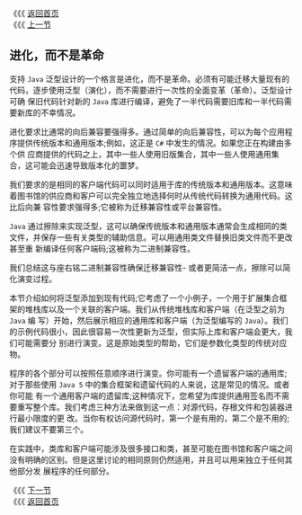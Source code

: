 《《《 [返回首页](../README.md)       <br/>
《《《 [上一节](../ch04/04_How_Erasure_Works.md)

## 进化，而不是革命

支持 `Java` 泛型设计的一个格言是进化，而不是革命。必须有可能迁移大量现有的代码，逐步使用泛型（演化），而不需要进行一次性的全面变革（革命）。泛型设计可确
保旧代码针对新的 `Java` 库进行编译，避免了一半代码需要旧库和一半代码需要新库的不幸情况。

进化要求比通常的向后兼容要强得多。通过简单的向后兼容性，可以为每个应用程序提供传统版本和通用版本;例如，这正是 `C#` 中发生的情况。如果您正在构建由多个供
应商提供的代码之上，其中一些人使用旧版集合，其中一些人使用通用集合，这可能会迅速导致版本化的噩梦。

我们要求的是相同的客户端代码可以同时适用于库的传统版本和通用版本。这意味着图书馆的供应商和客户可以完全独立地选择何时从传统代码转换为通用代码。这比后向兼
容性要求强得多;它被称为迁移兼容性或平台兼容性。

`Java` 通过擦除来实现泛型，这可以确保传统版本和通用版本通常会生成相同的类文件，并保存一些有关类型的辅助信息。可以用通用类文件替换旧类文件而不更改甚至重
新编译任何客户端码;这被称为二进制兼容性。

我们总结这与座右铭二进制兼容性确保迁移兼容性- 或者更简洁一点，擦除可以简化演变过程。

本节介绍如何将泛型添加到现有代码;它考虑了一个小例子，一个用于扩展集合框架的堆栈库以及一个关联的客户端。我们从传统堆栈库和客户端（在泛型之前为 `Java` 编
写）开始，然后展示相应的通用库和客户端（为泛型编写的 `Java`）。我们的示例代码很小，因此很容易一次性更新为泛型，但实际上库和客户端会更大，我们可能需要分
别进行演变。这是原始类型的帮助，它们是参数化类型的传统对应物。

程序的各个部分可以按照任意顺序进行演变。你可能有一个遗留客户端的通用库;对于那些使用 `Java 5` 中的集合框架和遗留代码的人来说，这是常见的情况。或者你可能
有一个通用客户端的遗留库;这种情况下，您希望为库提供通用签名而不需要重写整个库。我们考虑三种方法来做到这一点：对源代码，存根文件和包装器进行最小限度的更
改。当你有权访问源代码时，第一个是有用的，第二个是不用的;我们建议不要第三个。

在实践中，类库和客户端可能涉及很多接口和类，甚至可能在图书馆和客户端之间没有明确的区别。但是这里讨论的相同原则仍然适用，并且可以用来独立于任何其他部分发
展程序的任何部分。

《《《 [下一节](01_Legacy_Library_with_Legacy_Client.md)      <br/>
《《《 [返回首页](../README.md)
